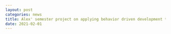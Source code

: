 ```yaml
---
layout: post
categories: news
title: Alex' semester project on applying behavior driven development to VueJS frontend development (tutor)
date: 2021-02-01
---
```

